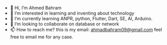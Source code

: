 - 👋 Hi, I’m Ahmed Bahram
- 👀 I’m interested in learning and inventing about technology
- 🌱 I’m currently learning ANPR, python, Flutter, Dart, SE, AI, Arduino.
- 💞️ I’m looking to collaborate on database or network
- 📫 How to reach me? this is my email: ahmadbahram09@gmail.com feel free to email me for any case.

<!---
ABM-kurdi/ABM-kurdi is a ✨ special ✨ repository because its `README.md` (this file) appears on your GitHub profile.
You can click the Preview link to take a look at your changes.
--->
